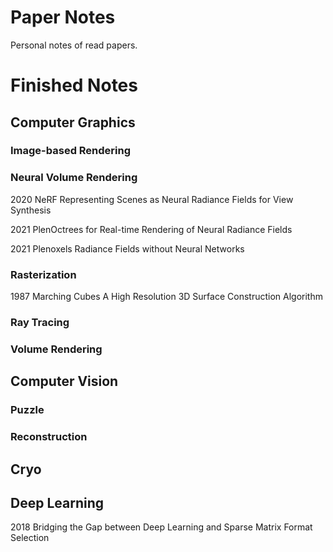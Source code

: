 # Paper Notes

Personal notes of read papers. 

# Finished Notes

## Computer Graphics

### Image-based Rendering

### Neural Volume Rendering

2020 NeRF Representing Scenes as Neural Radiance Fields for View Synthesis

2021 PlenOctrees for Real-time Rendering of Neural Radiance Fields

2021 Plenoxels Radiance Fields without Neural Networks

### Rasterization

1987 Marching Cubes A High Resolution 3D Surface Construction Algorithm

### Ray Tracing

### Volume Rendering

## Computer Vision

### Puzzle

### Reconstruction

## Cryo

## Deep Learning

2018 Bridging the Gap between Deep Learning and Sparse Matrix Format Selection





